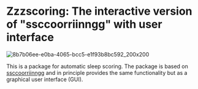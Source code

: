 # Zzzscoring: The interactive version of "ssccoorriinngg" with user interface

![8b7b06ee-e0ba-4065-bcc5-e1f93b8bc592_200x200](https://user-images.githubusercontent.com/48684369/82961288-2b298c80-9fbd-11ea-8f84-76ad2f3cc750.png)

This is a package for automatic sleep scoring. The package is based on [ssccoorriinngg](https://https://github.com/MahdadJafarzadeh/ssccoorriinngg) and in principle provides the same functionality but as a graphical user interface (GUI).
